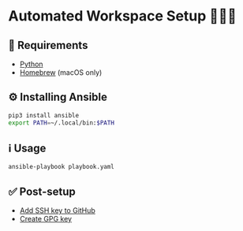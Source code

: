 # Automated Workspace Setup 👨🏻‍💻

## 📜 Requirements

- [Python](https://www.python.org/downloads/)
- [Homebrew](https://brew.sh/) (macOS only)

## ⚙️ Installing Ansible

```bash
pip3 install ansible
export PATH=~/.local/bin:$PATH
```

## ℹ️ Usage

```bash
ansible-playbook playbook.yaml
```

## ✅ Post-setup

- [Add SSH key to GitHub](https://github.com/settings/keys)
- [Create GPG key](https://www.redhat.com/sysadmin/creating-gpg-keypairs)
